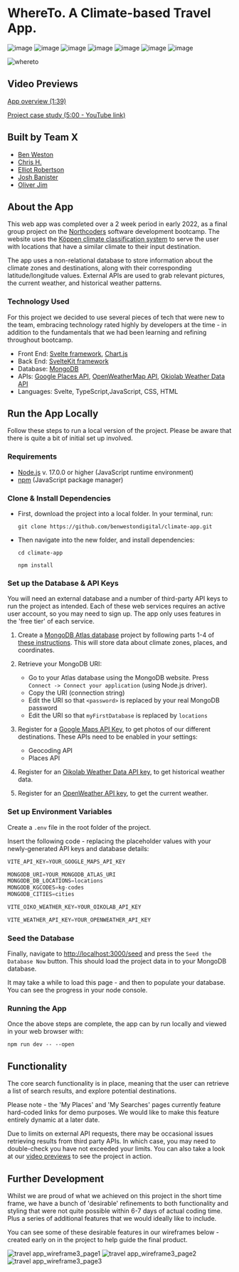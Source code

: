 # WhereTo. A Climate-based Travel App.

![image](https://img.shields.io/badge/Svelte-4A4A55?style=for-the-badge&logo=svelte&logoColor=FF3E00)
![image](https://img.shields.io/badge/TypeScript-007ACC?style=for-the-badge&logo=typescript&logoColor=white)
![image](https://img.shields.io/badge/CSS3-1572B6?style=for-the-badge&logo=css3&logoColor=white)
![image](https://img.shields.io/badge/JavaScript-323330?style=for-the-badge&logo=javascript&logoColor=F7DF1E)
![image](https://img.shields.io/badge/HTML5-E34F26?style=for-the-badge&logo=html5&logoColor=white)
![image](https://img.shields.io/badge/MongoDB-4EA94B?style=for-the-badge&logo=mongodb&logoColor=white)
![image](https://img.shields.io/badge/Chart.js-FF6384?style=for-the-badge&logo=chartdotjs&logoColor=white)

![whereto](https://user-images.githubusercontent.com/83911563/157258361-43ad5104-df0e-47b4-8834-5b1f34c53fba.gif)

## Video Previews

[App overview (1:39)](https://user-images.githubusercontent.com/68435229/157645306-b15d21bc-925b-41bf-bc9b-e6196c6c556f.mp4)

[Project case study (5:00 - YouTube link)](https://www.youtube.com/watch?v=xmu_EPWvjPU)

## Built by Team X

- [Ben Weston](https://github.com/benwestondigital)
- [Chris H.](https://github.com/CH-DD)
- [Elliot Robertson](https://github.com/ellriffs)
- [Josh Banister](https://github.com/Dance1211)
- [Oliver Jim](https://github.com/oliverj95)

## About the App

This web app was completed over a 2 week period in early 2022, as a final group project on the [Northcoders](https://northcoders.com/) software development bootcamp. The website uses the [Köppen climate classification system](https://en.wikipedia.org/wiki/K%C3%B6ppen_climate_classification) to serve the user with locations that have a similar climate to their input destination.

The app uses a non-relational database to store information about the climate zones and destinations, along with their corresponding latitude/longitude values. External APIs are used to grab relevant pictures, the current weather, and historical weather patterns.

### Technology Used

For this project we decided to use several pieces of tech that were new to the team, embracing technology rated highly by developers at the time - in addition to the fundamentals that we had been learning and refining throughout bootcamp.

- Front End: [Svelte framework](https://svelte.dev/), [Chart.js](https://www.chartjs.org/)
- Back End: [SvelteKit framework](https://kit.svelte.dev/)
- Database: [MongoDB](https://www.mongodb.com/)
- APIs: [Google Places API](https://developers.google.com/maps/documentation/places/web-service/overview), [OpenWeatherMap API](https://openweathermap.org/api), [Okiolab Weather Data API](https://oikolab.com/api-details#api=weather&operation=weather-data)
- Languages: Svelte, TypeScript,JavaScript, CSS, HTML

## Run the App Locally

Follow these steps to run a local version of the project. Please be aware that there is quite a bit of initial set up involved.

### Requirements

- [Node.js](https://nodejs.org/en/) v. 17.0.0 or higher (JavaScript runtime environment)
- [npm](https://www.npmjs.com/package/npm) (JavaScript package manager)

### Clone & Install Dependencies

- First, download the project into a local folder. In your terminal, run:

  `git clone https://github.com/benwestondigital/climate-app.git`

- Then navigate into the new folder, and install dependencies:

  `cd climate-app`
  
  `npm install`

### Set up the Database & API Keys

You will need an external database and a number of third-party API keys to run the project as intended. Each of these web services requires an active user account, so you may need to sign up. The app only uses features in the 'free tier' of each service.

1. Create a [MongoDB Atlas database](https://www.mongodb.com/atlas/database) project by following parts 1-4 of [these instructions](https://docs.atlas.mongodb.com/getting-started/). This will store data about climate zones, places, and coordinates. 

2. Retrieve your MongoDB URI:
    - Go to your Atlas database using the MongoDB website. Press `Connect -> Connect your application` (using Node.js driver).
    - Copy the URI (connection string)
    - Edit the URI so that `<password>` is replaced by your real MongoDB password
    - Edit the URI so that `myFirstDatabase` is replaced by `locations`

3. Register for a [Google Maps API Key](https://mapsplatform.google.com/maps-products/), to get photos of our different destinations.
    These APIs need to be enabled in your settings:
    - Geocoding API
    - Places API

4. Register for an [Oikolab Weather Data API key](https://oikolab.com/api-details#api=weather&operation=weather-data), to get historical weather data.

5. Register for an [OpenWeather API key](https://openweathermap.org/api), to get the current weather.

### Set up Environment Variables

Create a `.env` file in the root folder of the project. 

Insert the following code - replacing the placeholder values with your newly-generated API keys and database details:

```js
VITE_API_KEY=YOUR_GOOGLE_MAPS_API_KEY

MONGODB_URI=YOUR_MONGODB_ATLAS_URI
MONGODB_DB_LOCATIONS=locations
MONGODB_KGCODES=kg-codes
MONGODB_CITIES=cities

VITE_OIKO_WEATHER_KEY=YOUR_OIKOLAB_API_KEY

VITE_WEATHER_API_KEY=YOUR_OPENWEATHER_API_KEY 
```
### Seed the Database
Finally, navigate to [http://localhost:3000/seed](http://localhost:3000/seed) and press the `Seed the Database Now` button. This should load the project data in to your MongoDB database. 

It may take a while to load this page - and then to populate your database. You can see the progress in your node console. 

### Running the App

Once the above steps are complete, the app can by run locally and viewed in your web browser with:

`npm run dev -- --open`

## Functionality

The core search functionality is in place, meaning that the user can retrieve a list of search results, and explore potential destinations.

Please note - the 'My Places' and 'My Searches' pages currently feature hard-coded links for demo purposes. We would like to make this feature entirely dynamic at a later date.

Due to limits on external API requests, there may be occasional issues retrieving results from third party APIs. In which case, you may need to double-check you have not exceeded your limits. You can also take a look at our [video previews](#video-previews) to see the project in action.

## Further Development

Whilst we are proud of what we achieved on this project in the short time frame, we have a bunch of 'desirable' refinements to both functionality and styling that were not quite possible within 6-7 days of actual coding time. Plus a series of additional features that we would ideally like to include.

You can see some of these desirable features in our wireframes below - created early on in the project to help guide the final product.

![travel app_wireframe3_page1](https://user-images.githubusercontent.com/68435229/157651552-a724d83f-9927-460d-be57-4253b75c2717.jpg)
![travel app_wireframe3_page2](https://user-images.githubusercontent.com/68435229/157651579-d259e7f0-6643-444f-9563-2639931394ea.jpg)
![travel app_wireframe3_page3](https://user-images.githubusercontent.com/68435229/157651593-4190c926-e272-4eed-92c1-2db92452548e.jpg)
